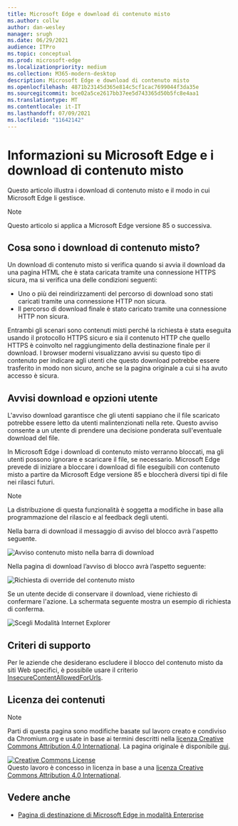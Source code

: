 ```yaml
---
title: Microsoft Edge e download di contenuto misto
ms.author: collw
author: dan-wesley
manager: srugh
ms.date: 06/29/2021
audience: ITPro
ms.topic: conceptual
ms.prod: microsoft-edge
ms.localizationpriority: medium
ms.collection: M365-modern-desktop
description: Microsoft Edge e download di contenuto misto
ms.openlocfilehash: 4871b23145d365e814c5cf1cac7699044f3da35e
ms.sourcegitcommit: bce02a5ce2617bb37ee5d743365d50b5fc8e4aa1
ms.translationtype: MT
ms.contentlocale: it-IT
ms.lasthandoff: 07/09/2021
ms.locfileid: "11642142"
---
```

# <a name="learn-about-microsoft-edge-and-mixed-content-downloads"></a>Informazioni su Microsoft Edge e i download di contenuto misto

Questo articolo illustra i download di contenuto misto e il modo in cui Microsoft Edge li gestisce.

>[!NOTE]
>Questo articolo si applica a Microsoft Edge versione 85 o successiva.

## <a name="what-are-mixed-content-downloads"></a>Cosa sono i download di contenuto misto?

Un download di contenuto misto si verifica quando si avvia il download da una pagina HTML che è stata caricata tramite una connessione HTTPS sicura, ma si verifica una delle condizioni seguenti:

- Uno o più dei reindirizzamenti del percorso di download sono stati caricati tramite una connessione HTTP non sicura.
- Il percorso di download finale è stato caricato tramite una connessione HTTP non sicura.

Entrambi gli scenari sono contenuti misti perché la richiesta è stata eseguita usando il protocollo HTTPS sicuro e sia il contenuto HTTP che quello HTTPS è coinvolto nel raggiungimento della destinazione finale per il download. I browser moderni visualizzano avvisi su questo tipo di contenuto per indicare agli utenti che questo download potrebbe essere trasferito in modo non sicuro, anche se la pagina originale a cui si ha avuto accesso è sicura.

## <a name="download-warnings-and-user-options"></a>Avvisi download e opzioni utente

L'avviso download garantisce che gli utenti sappiano che il file scaricato potrebbe essere letto da utenti malintenzionati nella rete. Questo avviso consente a un utente di prendere una decisione ponderata sull'eventuale download del file.

In Microsoft Edge i download di contenuto misto verranno bloccati, ma gli utenti possono ignorare e scaricare il file, se necessario. Microsoft Edge prevede di iniziare a bloccare i download di file eseguibili con contenuto misto a partire da Microsoft Edge versione 85 e bloccherà diversi tipi di file nei rilasci futuri.

> [!NOTE]
> La distribuzione di questa funzionalità è soggetta a modifiche in base alla programmazione del rilascio e al feedback degli utenti.

<!-- The schedule of the block for different filetypes is to be determined and may be impacted by usage data and user feedback. -->

Nella barra di download il messaggio di avviso del blocco avrà l'aspetto seguente.

 ![Avviso contenuto misto nella barra di download](./media/edge-learnmore-mixed-content-downloads/edge-mixed-content-download-tray-warning.png)

Nella pagina di download l’avviso di blocco avrà l’aspetto seguente:

 ![Richiesta di override del contenuto misto](./media/edge-learnmore-mixed-content-downloads/edge-mixed-content-download-page-warning.png)

Se un utente decide di conservare il download, viene richiesto di confermare l'azione. La schermata seguente mostra un esempio di richiesta di conferma.

 ![Scegli Modalità Internet Explorer](./media/edge-learnmore-mixed-content-downloads/edge-mixed-content-download-override.png)

## <a name="supporting-policies"></a>Criteri di supporto

Per le aziende che desiderano escludere il blocco del contenuto misto da siti Web specifici, è possibile usare il criterio [InsecureContentAllowedForUrls](./microsoft-edge-policies.md#insecurecontentallowedforurls).

## <a name="content-license"></a>Licenza dei contenuti

> [!NOTE]
> Parti di questa pagina sono modifiche basate sul lavoro creato e condiviso da Chromium.org e usate in base ai termini descritti nella [licenza Creative Commons Attribution 4.0 International](http://creativecommons.org/licenses/by/4.0/). La pagina originale è disponibile [qui](https://developers.google.com/web/fundamentals/security/prevent-mixed-content/what-is-mixed-content).
  
<a rel="license" href="http://creativecommons.org/licenses/by/4.0/"><img alt="Creative Commons License" style="border-width:0" src="https://i.creativecommons.org/l/by/4.0/88x31.png" /></a><br />Questo lavoro è concesso in licenza in base a una <a rel="license" href="http://creativecommons.org/licenses/by/4.0/">licenza Creative Commons Attribution 4.0 International</a>.

## <a name="see-also"></a>Vedere anche

- [Pagina di destinazione di Microsoft Edge in modalità Enterprise](https://aka.ms/EdgeEnterprise)